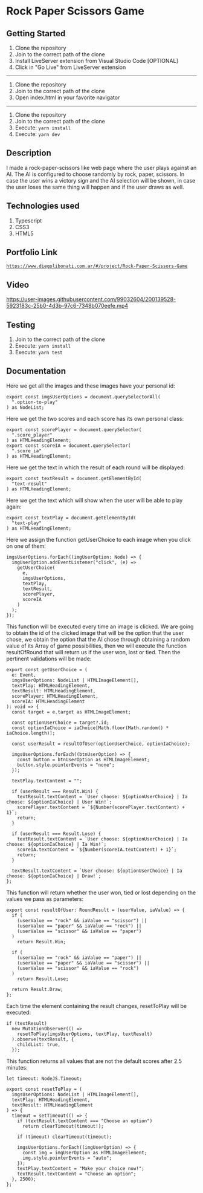 # Rock Paper Scissors Game

## Getting Started

1. Clone the repository
2. Join to the correct path of the clone
3. Install LiveServer extension from Visual Studio Code [OPTIONAL]
4. Click in "Go Live" from LiveServer extension

---

1. Clone the repository
2. Join to the correct path of the clone
3. Open index.html in your favorite navigator

---

1. Clone the repository
2. Join to the correct path of the clone
3. Execute: `yarn install`
4. Execute: `yarn dev`

## Description

I made a rock-paper-scissors like web page where the user plays against an AI. The AI is configured to choose randomly by rock, paper, scissors. In case the user wins a victory sign and the AI selection will be shown, in case the user loses the same thing will happen and if the user draws as well.

## Technologies used

1. Typescript
2. CSS3
3. HTML5

## Portfolio Link

[`https://www.diegolibonati.com.ar/#/project/Rock-Paper-Scissors-Game`](https://www.diegolibonati.com.ar/#/project/Rock-Paper-Scissors-Game)

## Video

https://user-images.githubusercontent.com/99032604/200139528-5923183c-25b0-4d3b-97c6-7348b070eefe.mp4

## Testing

1. Join to the correct path of the clone
2. Execute: `yarn install`
3. Execute: `yarn test`

## Documentation

Here we get all the images and these images have your personal id:

```
export const imgsUserOptions = document.querySelectorAll(
  ".option-to-play"
) as NodeList;
```

Here we get the two scores and each score has its own personal class:

```
export const scorePlayer = document.querySelector(
  ".score_player"
) as HTMLHeadingElement;
export const scoreIA = document.querySelector(
  ".score_ia"
) as HTMLHeadingElement;
```

Here we get the text in which the result of each round will be displayed:

```
export const textResult = document.getElementById(
  "text-result"
) as HTMLHeadingElement;
```

Here we get the text which will show when the user will be able to play again:

```
export const textPlay = document.getElementById(
  "text-play"
) as HTMLHeadingElement;
```

Here we assign the function getUserChoice to each image when you click on one of them:

```
imgsUserOptions.forEach((imgUserOption: Node) => {
  imgUserOption.addEventListener("click", (e) =>
    getUserChoice(
      e,
      imgsUserOptions,
      textPlay,
      textResult,
      scorePlayer,
      scoreIA
    )
  );
});
```

This function will be executed every time an image is clicked. We are going to obtain the id of the clicked image that will be the option that the user chose, we obtain the option that the AI chose through obtaining a random value of its Array of game possibilities, then we will execute the function resultOfRound that will return us if the user won, lost or tied. Then the pertinent validations will be made:

```
export const getUserChoice = (
  e: Event,
  imgsUserOptions: NodeList | HTMLImageElement[],
  textPlay: HTMLHeadingElement,
  textResult: HTMLHeadingElement,
  scorePlayer: HTMLHeadingElement,
  scoreIA: HTMLHeadingElement
): void => {
  const target = e.target as HTMLImageElement;

  const optionUserChoice = target?.id;
  const optionIaChoice = iaChoice[Math.floor(Math.random() * iaChoice.length)];

  const userResult = resultOfUser(optionUserChoice, optionIaChoice);

  imgsUserOptions.forEach((btnUserOption) => {
    const button = btnUserOption as HTMLImageElement;
    button.style.pointerEvents = "none";
  });

  textPlay.textContent = "";

  if (userResult === Result.Win) {
    textResult.textContent = `User choose: ${optionUserChoice} | Ia choose: ${optionIaChoice} | User Win!`;
    scorePlayer.textContent = `${Number(scorePlayer.textContent) + 1}`;
    return;
  }

  if (userResult === Result.Lose) {
    textResult.textContent = `User choose: ${optionUserChoice} | Ia choose: ${optionIaChoice} | Ia Win!`;
    scoreIA.textContent = `${Number(scoreIA.textContent) + 1}`;
    return;
  }

  textResult.textContent = `User choose: ${optionUserChoice} | Ia choose: ${optionIaChoice} | Draw!`;
};
```

This function will return whether the user won, tied or lost depending on the values we pass as parameters:

```
export const resultOfUser: RoundResult = (userValue, iaValue) => {
  if (
    (userValue == "rock" && iaValue == "scissor") ||
    (userValue == "paper" && iaValue == "rock") ||
    (userValue == "scissor" && iaValue == "paper")
  )
    return Result.Win;

  if (
    (userValue == "rock" && iaValue == "paper") ||
    (userValue == "paper" && iaValue == "scissor") ||
    (userValue == "scissor" && iaValue == "rock")
  )
    return Result.Lose;

  return Result.Draw;
};
```

Each time the element containing the result changes, resetToPlay will be executed:

```
if (textResult)
  new MutationObserver(() =>
    resetToPlay(imgsUserOptions, textPlay, textResult)
  ).observe(textResult, {
    childList: true,
  });
```

This function returns all values that are not the default scores after 2.5 minutes:

```
let timeout: NodeJS.Timeout;

export const resetToPlay = (
  imgsUserOptions: NodeList | HTMLImageElement[],
  textPlay: HTMLHeadingElement,
  textResult: HTMLHeadingElement
) => {
  timeout = setTimeout(() => {
    if (textResult.textContent === "Choose an option")
      return clearTimeout(timeout!);

    if (timeout) clearTimeout(timeout);

    imgsUserOptions.forEach((imgUserOption) => {
      const img = imgUserOption as HTMLImageElement;
      img.style.pointerEvents = "auto";
    });
    textPlay.textContent = "Make your choice now!";
    textResult.textContent = "Choose an option";
  }, 2500);
};
```
